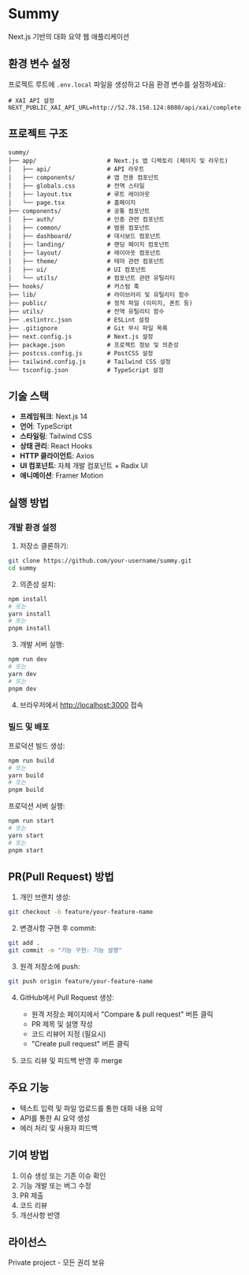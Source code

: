 # Summy

Next.js 기반의 대화 요약 웹 애플리케이션

## 환경 변수 설정

프로젝트 루트에 `.env.local` 파일을 생성하고 다음 환경 변수를 설정하세요:

```
# XAI API 설정
NEXT_PUBLIC_XAI_API_URL=http://52.78.150.124:8080/api/xai/complete
```

## 프로젝트 구조

```
summy/
├── app/                    # Next.js 앱 디렉토리 (페이지 및 라우트)
│   ├── api/                # API 라우트
│   ├── components/         # 앱 전용 컴포넌트
│   ├── globals.css         # 전역 스타일
│   ├── layout.tsx          # 루트 레이아웃
│   └── page.tsx            # 홈페이지
├── components/             # 공통 컴포넌트
│   ├── auth/               # 인증 관련 컴포넌트
│   ├── common/             # 범용 컴포넌트
│   ├── dashboard/          # 대시보드 컴포넌트
│   ├── landing/            # 랜딩 페이지 컴포넌트
│   ├── layout/             # 레이아웃 컴포넌트
│   ├── theme/              # 테마 관련 컴포넌트
│   ├── ui/                 # UI 컴포넌트
│   └── utils/              # 컴포넌트 관련 유틸리티
├── hooks/                  # 커스텀 훅
├── lib/                    # 라이브러리 및 유틸리티 함수
├── public/                 # 정적 파일 (이미지, 폰트 등)
├── utils/                  # 전역 유틸리티 함수
├── .eslintrc.json          # ESLint 설정
├── .gitignore              # Git 무시 파일 목록
├── next.config.js          # Next.js 설정
├── package.json            # 프로젝트 정보 및 의존성
├── postcss.config.js       # PostCSS 설정
├── tailwind.config.js      # Tailwind CSS 설정
└── tsconfig.json           # TypeScript 설정
```

## 기술 스택

- **프레임워크**: Next.js 14
- **언어**: TypeScript
- **스타일링**: Tailwind CSS
- **상태 관리**: React Hooks
- **HTTP 클라이언트**: Axios
- **UI 컴포넌트**: 자체 개발 컴포넌트 + Radix UI
- **애니메이션**: Framer Motion

## 실행 방법

### 개발 환경 설정

1. 저장소 클론하기:
```bash
git clone https://github.com/your-username/summy.git
cd summy
```

2. 의존성 설치:
```bash
npm install
# 또는
yarn install
# 또는
pnpm install
```

3. 개발 서버 실행:
```bash
npm run dev
# 또는
yarn dev
# 또는
pnpm dev
```

4. 브라우저에서 [http://localhost:3000](http://localhost:3000) 접속

### 빌드 및 배포

프로덕션 빌드 생성:
```bash
npm run build
# 또는
yarn build
# 또는
pnpm build
```

프로덕션 서버 실행:
```bash
npm run start
# 또는
yarn start
# 또는
pnpm start
```

## PR(Pull Request) 방법

1. 개인 브랜치 생성:
```bash
git checkout -b feature/your-feature-name
```

2. 변경사항 구현 후 commit:
```bash
git add .
git commit -m "기능 구현: 기능 설명"
```

3. 원격 저장소에 push:
```bash
git push origin feature/your-feature-name
```

4. GitHub에서 Pull Request 생성:
   - 원격 저장소 페이지에서 "Compare & pull request" 버튼 클릭
   - PR 제목 및 설명 작성
   - 코드 리뷰어 지정 (필요시)
   - "Create pull request" 버튼 클릭

5. 코드 리뷰 및 피드백 반영 후 merge

## 주요 기능

- 텍스트 입력 및 파일 업로드를 통한 대화 내용 요약
- API를 통한 AI 요약 생성
- 에러 처리 및 사용자 피드백

## 기여 방법

1. 이슈 생성 또는 기존 이슈 확인
2. 기능 개발 또는 버그 수정
3. PR 제출
4. 코드 리뷰
5. 개선사항 반영

## 라이선스

Private project - 모든 권리 보유 